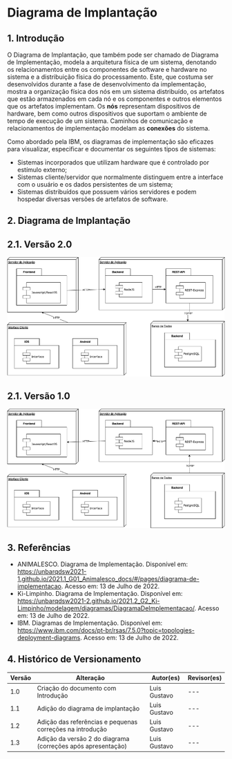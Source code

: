 #  Diagrama de Implantação

## 1. Introdução

O Diagrama de Implantação, que também pode ser chamado de Diagrama de Implementação, modela a arquitetura física de um sistema, denotando os relacionamentos entre os componentes de software e hardware no sistema e a distribuição física do processamento. Este, que costuma ser  desenvolvidos durante a fase de desenvolvimento da implementação, mostra a organização física dos nós em um sistema distribuído, os artefatos que estão armazenados em cada nó e os componentes e outros elementos que os artefatos implementam. Os **nós** representam dispositivos de hardware, bem como outros dispositivos que suportam o ambiente de tempo de execução de um sistema. Caminhos de comunicação e relacionamentos de implementação modelam as **conexões** do sistema.

Como abordado pela IBM, os diagramas de implementação são eficazes para visualizar, especificar e documentar os seguintes tipos de sistemas:

* Sistemas incorporados que utilizam hardware que é controlado por estímulo externo;
* Sistemas cliente/servidor que normalmente distinguem entre a interface com o usuário e os dados persistentes de um sistema;
* Sistemas distribuídos que possuem vários servidores e podem hospedar diversas versões de artefatos de software.

## 2. Diagrama de Implantação

## 2.1. Versão 2.0

![alt text](./../assets/implantacao/diagrama-implantacao2.png)

## 2.1. Versão 1.0

![alt text](./../assets/implantacao/diagrama-implantacao.png)

## 3. Referências

* ANIMALESCO. Diagrama de Implementação. Disponível em: https://unbarqdsw2021-1.github.io/2021.1_G01_Animalesco_docs/#/pages/diagrama-de-implementacao. Acesso em: 13 de Julho de 2022.
* Ki-Limpinho. Diagrama de Implementação. Disponível em: https://unbarqdsw2021-2.github.io/2021.2_G2_Ki-Limpinho/modelagem/diagramas/DiagramaDeImplementacao/. Acesso em: 13 de Julho de 2022.
* IBM. Diagramas de Implementação. Disponível em: https://www.ibm.com/docs/pt-br/rsas/7.5.0?topic=topologies-deployment-diagrams. Acesso em: 13 de Julho de 2022.

## 4. Histórico de Versionamento

| Versão | Alteração | Autor(es) | Revisor(es) |
| --- | --- | --- | --- |
| 1.0 | Criação do documento com Introdução | Luis Gustavo | --- |
| 1.1 | Adição do diagrama de implantação | Luis Gustavo | --- |
| 1.2 | Adição das referências e pequenas correções na introdução | Luis Gustavo  | --- |
| 1.3 | Adição da versão 2 do diagrama (correções após apresentação) | Luis Gustavo  | --- |
